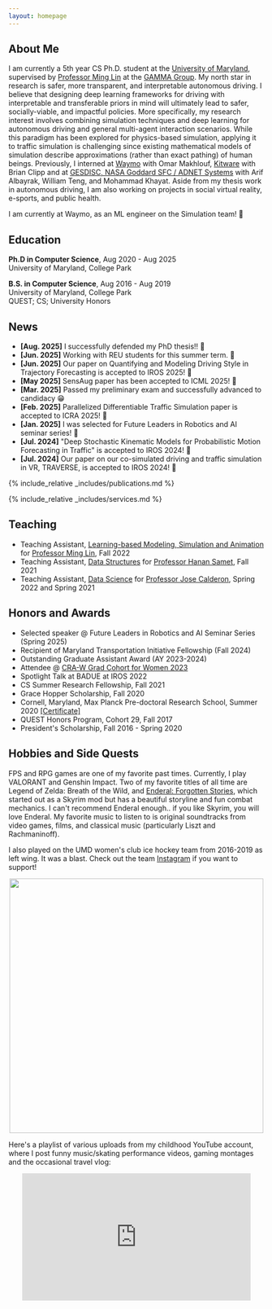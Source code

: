 ```yaml
---
layout: homepage
---
```


## About Me

I am currently a 5th year CS Ph.D. student at the [University of Maryland](https://www.cs.umd.edu/), supervised by [Professor Ming Lin](https://www.cs.umd.edu/~lin/) at the [GAMMA Group](https://gamma.umd.edu/). My north star in research is safer, more transparent, and interpretable autonomous driving. 
I believe that designing deep learning frameworks for driving with interpretable and transferable priors in mind will ultimately lead to safer, socially-viable, and impactful policies. 
More specifically, my research interest involves combining simulation techniques and deep learning for autonomous driving and general multi-agent interaction scenarios. 
While this paradigm has been explored for physics-based simulation, applying it to traffic simulation is challenging since existing mathematical models of simulation describe approximations (rather than exact pathing) of human beings. 
Previously, I interned at [Waymo](https://waymo.com/) with Omar Makhlouf, [Kitware](https://www.kitware.com/) with Brian Clipp and at [GESDISC, NASA Goddard SFC / ADNET Systems](https://disc.gsfc.nasa.gov/) with Arif Albayrak, William Teng, and Mohammad Khayat.
Aside from my thesis work in autonomous driving, I am also working on projects in social virtual reality, e-sports, and public health. 

I am currently at Waymo, as an ML engineer on the Simulation team! 🚙

## Education

**Ph.D in Computer Science**, Aug 2020 - Aug 2025 <br>
University of Maryland, College Park <br>

**B.S. in Computer Science**, Aug 2016 - Aug 2019<br>
University of Maryland, College Park <br>
QUEST; CS; University Honors <br>

## News 
- **[Aug. 2025]** I successfully defended my PhD thesis!! 🎉 
- **[Jun. 2025]** Working with REU students for this summer term. 🌻
- **[Jun. 2025]** Our paper on Quantifying and Modeling Driving Style in Trajectory Forecasting is accepted to IROS 2025! 🎉
- **[May 2025]** SensAug paper has been accepted to ICML 2025! 🎉
- **[Mar. 2025]** Passed my preliminary exam and successfully advanced to candidacy 😁
- **[Feb. 2025]** Parallelized Differentiable Traffic Simulation paper is accepted to ICRA 2025! 🎉
- **[Jan. 2025]** I was selected for Future Leaders in Robotics and AI seminar series! 🎉
- **[Jul. 2024]** "Deep Stochastic Kinematic Models for Probabilistic Motion Forecasting in Traffic" is accepted to IROS 2024! 🎉
- **[Jul. 2024]** Our paper on our co-simulated driving and traffic simulation in VR, TRAVERSE, is accepted to IROS 2024! 🎉

<!-- - **[May 2024]** Began summer internship at [Waymo](https://waymo.com/) in Oxford, UK!
- **[Mar. 2024]** I received the [Maryland Transportation Initiative Fellowship](https://mti.umd.edu/MTI-fellowship-initiative)! 🎉
- **[Jan. 2024]** "Domain-Agnostic Learning with Information Bottleneck for Autonomous Steering" is accepted to ICRA 2024! 🎉
- **[Dec. 2023]** I was selected for [Outstanding GA Award](https://gradschool.umd.edu/funding/student-fellowships-awards/outstanding-graduate-assistant-awards) 2023! 🎉
- **[Sep. 2023]** "Gradient-Informed PPO" is accepted to NeurIPS 2023! 🎉
- **[May 2023]** Started internship at [Kitware Inc.](https://www.kitware.com/) in Carrboro, NC!
- **[Jan. 2023]** Traffic-Aware AD paper is accepted to ICRA 2023! 🎉 -->

{% include_relative _includes/publications.md %}

{% include_relative _includes/services.md %}

## Teaching
- Teaching Assistant, [Learning-based Modeling, Simulation and Animation](http://www.cs.umd.edu/class/fall2022/cmsc828X/) for [Professor Ming Lin](http://www.cs.umd.edu/~lin/), Fall 2022
- Teaching Assistant, [Data Structures](http://www.cs.umd.edu/class/fall2021/cmsc420-0301/) for [Professor Hanan Samet](http://www.cs.umd.edu/~hjs/), Fall 2021
- Teaching Assistant, [Data Science](https://github.com/cmsc320/spring2022) for [Professor Jose Calderon](http://jmct.cc/), Spring 2022 and Spring 2021
<!-- - Teaching Assistant, Intro to Object Oriented Programming for [Fawzi Emad](http://www.cs.umd.edu/~fpe/), Fall 2020 -->

## Honors and Awards 
- Selected speaker @ Future Leaders in Robotics and AI Seminar Series (Spring 2025)
- Recipient of Maryland Transportation Initiative Fellowship (Fall 2024)
- Outstanding Graduate Assistant Award (AY 2023-2024)
- Attendee @ [CRA-W Grad Cohort for Women 2023](https://cra.org/cra-wp/grad-cohort-for-women/)
- Spotlight Talk at BADUE at IROS 2022
- CS Summer Research Fellowship, Fall 2021
- Grace Hopper Scholarship, Fall 2020 
- Cornell, Maryland, Max Planck Pre-doctoral Research School, Summer 2020 [[Certificate]](./assets/docs/cmmrs_zheng.pdf)
- QUEST Honors Program, Cohort 29, Fall 2017 
- President's Scholarship, Fall 2016 - Spring 2020

## Hobbies and Side Quests
FPS and RPG games are one of my favorite past times. Currently, I play VALORANT and Genshin Impact. Two of my favorite titles of all time are Legend of Zelda: Breath of the Wild, and [Enderal: Forgotten Stories](https://store.steampowered.com/app/933480/Enderal_Forgotten_Stories/), which started out as a Skyrim mod but has a beautiful storyline and fun combat mechanics. I can't recommend Enderal enough.. if you like Skyrim, you will love Enderal. My favorite music to listen to is original soundtracks from video games, films, and classical music (particularly Liszt and Rachmaninoff).

I also played on the UMD women's club ice hockey team from 2016-2019 as left wing. It was a blast. Check out the team [Instagram](https://www.instagram.com/terpswhockey/) if you want to support! 
<!-- ![UMD WICE 2019](./assets/img/wice2019.jpeg "WICE 2019") -->
<p align="center">
  <img src="./assets/img/wice2019.jpeg" width="500"/>
</p>

Here's a playlist of various uploads from my childhood YouTube account, where I post funny music/skating performance videos, gaming montages and the occasional travel vlog:

<p align="center">
<iframe width="450" height="250" src="https://www.youtube.com/embed/videoseries?list=PLzr8pDcbqManQJOkOsQfV5pv38gbqUZuq" title="YouTube video player" frameborder="0" allow="accelerometer; autoplay; clipboard-write; encrypted-media; gyroscope; picture-in-picture" allowfullscreen></iframe>
</p>
